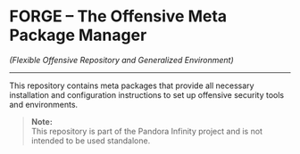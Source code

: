 # FORGE – The Offensive Meta Package Manager  
*(Flexible Offensive Repository and Generalized Environment)*

---
This repository contains meta packages that provide all necessary installation and configuration instructions to set up offensive security tools and environments.


> **Note:**  
> This repository is part of the Pandora Infinity project and is not intended to be used standalone.
